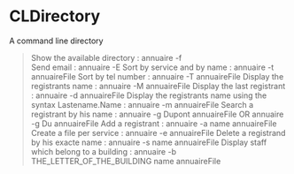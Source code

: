 # CLDirectory
A command line directory

> Show the available directory : annuaire -f    
> Send email : annuaire -E
> Sort by service and by name : annuaire -t  annuaireFile
> Sort by tel number :  annuaire -T  annuaireFile 
> Display the registrants name : annuaire -M  annuaireFile 
> Display the last registrant :  annuaire -d  annuaireFile 
> Display the registrants name using the syntax Lastename.Name : annuaire -m  annuaireFile 
> Search a registrant by his name : annuaire -g Dupont annuaireFile OR annuaire -g Du annuaireFile 
> Add a registrant : annuaire -a name annuaireFile 
> Create a file per service : annuaire -e annuaireFile 
> Delete a registrand by his exacte name : annuaire -s name annuaireFile 
> Display staff which belong to a building : annuaire -b THE_LETTER_OF_THE_BUILDING name annuaireFile 



